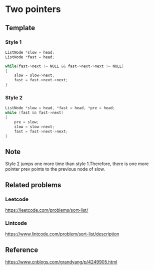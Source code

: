 # Two pointers

## Template

### Style 1

```cpp
ListNode *slow = head;
ListNode *fast = head;

while(fast->next != NULL && fast->next->next != NULL)
{
    slow = slow->next;
    fast = fast->next->next;
}
```

### Style 2

```cpp
ListNode *slow = head, *fast = head, *pre = head;
while (fast && fast->next)
{
    pre = slow;
    slow = slow->next;
    fast = fast->next->next;
}
```

## Note

Style 2 jumps one more time than style 1.Therefore, there is one more pointer prev points to the previous node of slow.

## Related problems

### Leetcode

<https://leetcode.com/problems/sort-list/>

### Lintcode

<https://www.lintcode.com/problem/sort-list/description>

## Reference

<https://www.cnblogs.com/grandyang/p/4249905.html>
